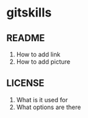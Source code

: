 # gitskills

## README
1. How to add link
2. How to add picture

## LICENSE
1. What is it used for
2. What options are there
